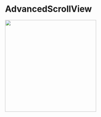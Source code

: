 # AdvancedScrollView
<img src="https://user-images.githubusercontent.com/66858640/147489155-c39a9919-0436-4dee-a6e7-7c2b28f10344.png" width="300">
